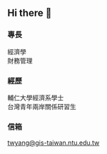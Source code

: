 ## Hi there 👋
### 專長
 經濟學\
 財務管理

### 經歷 
 輔仁大學經濟系學士\
 台灣青年兩岸關係研習生

### 信箱
twyang@gis-taiwan.ntu.edu.tw
<!--
**David-YG/David-YG** is a ✨ _special_ ✨ repository because its `README.md` (this file) appears on your GitHub profile.

Here are some ideas to get you started:

- 🔭 I’m currently working on ...
- 🌱 I’m currently learning ...
- 👯 I’m looking to collaborate on ...
- 🤔 I’m looking for help with ...
- 💬 Ask me about ...
- 📫 How to reach me: ...
- 😄 Pronouns: ...
- ⚡ Fun fact: ...
-->
